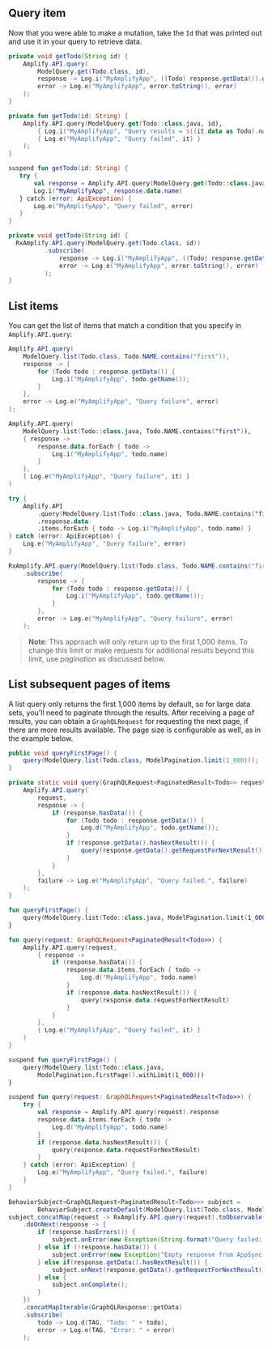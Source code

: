 ## Query item

Now that you were able to make a mutation, take the `Id` that was printed out and use it in your query to retrieve data.

<amplify-block-switcher>
<amplify-block name="Java">

```java
private void getTodo(String id) {
    Amplify.API.query(
        ModelQuery.get(Todo.class, id),
        response -> Log.i("MyAmplifyApp", ((Todo) response.getData()).getName()),
        error -> Log.e("MyAmplifyApp", error.toString(), error)
    );
}
```

</amplify-block>
<amplify-block name="Kotlin - Callbacks">

```kotlin
private fun getTodo(id: String) {
    Amplify.API.query(ModelQuery.get(Todo::class.java, id),
        { Log.i("MyAmplifyApp", "Query results = ${(it.data as Todo).name}") },
        { Log.e("MyAmplifyApp", "Query failed", it) }
    );
}
```

</amplify-block>
<amplify-block name="Kotlin - Coroutines (Beta)">

```kotlin
suspend fun getTodo(id: String) {
   try {
       val response = Amplify.API.query(ModelQuery.get(Todo::class.java, id))
       Log.i("MyAmplifyApp", response.data.name)
   } catch (error: ApiException) {
       Log.e("MyAmplifyApp", "Query failed", error)
   }
}
```

</amplify-block>
<amplify-block name="RxJava">

```java
private void getTodo(String id) {
  RxAmplify.API.query(ModelQuery.get(Todo.class, id))
          .subscribe(
              response -> Log.i("MyAmplifyApp", ((Todo) response.getData()).getName()),
              error -> Log.e("MyAmplifyApp", error.toString(), error)
          );
}
```

</amplify-block>
</amplify-block-switcher>

## List items

You can get the list of items that match a condition that you specify in `Amplify.API.query`:

<amplify-block-switcher>
<amplify-block name="Java">

```java
Amplify.API.query(
    ModelQuery.list(Todo.class, Todo.NAME.contains("first")),
    response -> {
        for (Todo todo : response.getData()) {
            Log.i("MyAmplifyApp", todo.getName());
        }
    },
    error -> Log.e("MyAmplifyApp", "Query failure", error)
);
```

</amplify-block>
<amplify-block name="Kotlin - Callbacks">

```kotlin
Amplify.API.query(
    ModelQuery.list(Todo::class.java, Todo.NAME.contains("first")),
    { response ->
        response.data.forEach { todo ->
            Log.i("MyAmplifyApp", todo.name)
        }
    },
    { Log.e("MyAmplifyApp", "Query failure", it) }
)
```

</amplify-block>
<amplify-block name="Kotlin - Coroutines (Beta)">

```kotlin
try {
    Amplify.API
        .query(ModelQuery.list(Todo::class.java, Todo.NAME.contains("first")))
        .response.data
        .items.forEach { todo -> Log.i("MyAmplifyApp", todo.name) }
} catch (error: ApiException) {
    Log.e("MyAmplifyApp", "Query failure", error)
}
```

</amplify-block>
<amplify-block name="RxJava">

```java 
RxAmplify.API.query(ModelQuery.list(Todo.class, Todo.NAME.contains("first"))
    .subscribe(
        response -> {
            for (Todo todo : response.getData()) {
                Log.i("MyAmplifyApp", todo.getName());
            }
        },
        error -> Log.e("MyAmplifyApp", "Query failure", error)
    );
```

</amplify-block>
</amplify-block-switcher>

> **Note**: This approach will only return up to the first 1,000 items.  To change this limit or make requests for additional results beyond this limit, use *pagination* as discussed below.

## List subsequent pages of items

A list query only returns the first 1,000 items by default, so for large data sets, you'll need to paginate through the results.  After receiving a page of results, you can obtain a `GraphQLRequest` for requesting the next page, if there are more results available.  The page size is configurable as well, as in the example below.

<amplify-block-switcher>
<amplify-block name="Java">

```java
public void queryFirstPage() {
    query(ModelQuery.list(Todo.class, ModelPagination.limit(1_000)));
}

private static void query(GraphQLRequest<PaginatedResult<Todo>> request) {
    Amplify.API.query(
        request,
        response -> {
            if (response.hasData()) {
                for (Todo todo : response.getData()) {
                    Log.d("MyAmplifyApp", todo.getName());
                }
                if (response.getData().hasNextResult()) {
                    query(response.getData().getRequestForNextResult());
                }
            }
        },
        failure -> Log.e("MyAmplifyApp", "Query failed.", failure)
    );
}
```

</amplify-block>
<amplify-block name="Kotlin - Callbacks">

```kotlin
fun queryFirstPage() {
    query(ModelQuery.list(Todo::class.java, ModelPagination.limit(1_000)))
}

fun query(request: GraphQLRequest<PaginatedResult<Todo>>) {
    Amplify.API.query(request,
        { response ->
            if (response.hasData()) {
                response.data.items.forEach { todo ->
                    Log.d("MyAmplifyApp", todo.name)
                }
                if (response.data.hasNextResult()) {
                    query(response.data.requestForNextResult)
                }
            }
        },
        { Log.e("MyAmplifyApp", "Query failed", it) }
    )
}
```

</amplify-block>
<amplify-block name="Kotlin - Coroutines (Beta)">

```kotlin
suspend fun queryFirstPage() {
    query(ModelQuery.list(Todo::class.java,
        ModelPagination.firstPage().withLimit(1_000)))
}

suspend fun query(request: GraphQLRequest<PaginatedResult<Todo>>) {
    try {
        val response = Amplify.API.query(request).response
        response.data.items.forEach { todo ->
            Log.d("MyAmplifyApp", todo.name)
        }
        if (response.data.hasNextResult()) {
            query(response.data.requestForNextResult)
        }
    } catch (error: ApiException) {
        Log.e("MyAmplifyApp", "Query failed.", failure)
    }
}
```

</amplify-block>

<amplify-block name="RxJava">

```java
BehaviorSubject<GraphQLRequest<PaginatedResult<Todo>>> subject =
        BehaviorSubject.createDefault(ModelQuery.list(Todo.class, ModelPagination.limit(1_000)));
subject.concatMap(request -> RxAmplify.API.query(request).toObservable())
    .doOnNext(response -> {
        if (response.hasErrors()) {
            subject.onError(new Exception(String.format("Query failed: %s", response.getErrors())));
        } else if (!response.hasData()) {
            subject.onError(new Exception("Empty response from AppSync."));
        } else if(response.getData().hasNextResult()) {
            subject.onNext(response.getData().getRequestForNextResult());
        } else {
            subject.onComplete();
        }
    })
    .concatMapIterable(GraphQLResponse::getData)
    .subscribe(
        todo -> Log.d(TAG, "Todo: " + todo),
        error -> Log.e(TAG, "Error: " + error)
    );
```

</amplify-block>
</amplify-block-switcher>
